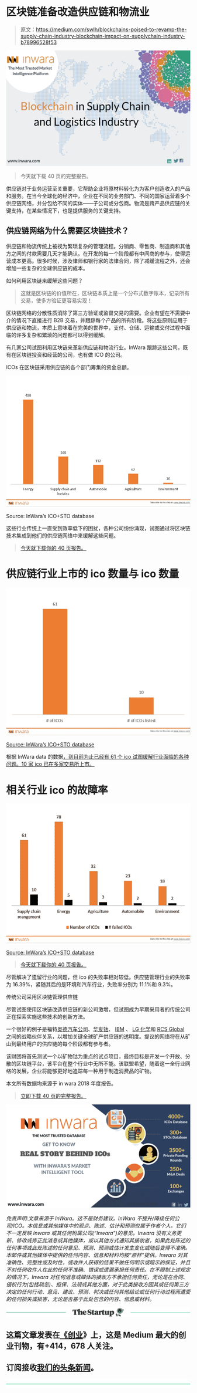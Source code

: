 # 区块链准备改造供应链和物流业

> 原文：<https://medium.com/swlh/blockchains-poised-to-revamp-the-supply-chain-industry-blockchain-impact-on-supplychain-industry-b78996528f53>

[![](img/639a91616284245ca4b7343258f089de.png)](http://www.inwara.com/?utm_source=supplychainstartup&utm_medium=supplychainstartup&utm_campaign=supplychainstartup)

> 今天就下载 40 页的完整报告。

供应链对于业务运营至关重要，它帮助企业将原材料转化为为客户创造收入的产品和服务。在当今全球化的经济中，企业在不同的业务部门、不同的国家运营着多个供应链网络，并分包给不同的实体——子公司或分包商。物流是跨产品供应链的关键支持，在某些情况下，也是提供服务的关键支持。

## 供应链网络为什么需要区块链技术？

供应链和物流传统上被视为繁琐复杂的管理流程。分销商、零售商、制造商和其他方之间的付款需要几天才能确认。在开发的每一个阶段都有中间商的参与，使得运营成本更高。很多时候，涉及律师和银行家的法律合同，除了减缓流程之外，还会增加一些复杂的全球供应链的成本。

如何利用区块链来缓解这些问题？

> 这就是区块链的价值所在，区块链本质上是一个分布式数字账本，记录所有交易，使多方验证更容易实现！

区块链网络的分散性质消除了第三方验证或监督交易的需要。企业有望在不需要中介的情况下直接进行 B2B 交易，并跟踪每个产品的所有阶段。将这些原则应用于供应链和物流，本质上意味着在完美的世界中，支付、仓储、运输或交付过程中面临的许多复杂和繁琐的问题都可以得到缓解。

有几家公司试图利用区块链来革新供应链和物流行业。InWara 跟踪这些公司，既有在区块链投资和经营的公司，也有做 ICO 的公司。

ICOs 在区块链采用供应链的各个部门筹集的资金总额。

[![](img/d0646f0470e174938c0b7f8bd88e806a.png)](http://www.inwara.com/?utm_source=supplychainstartup&utm_medium=supplychainstartup&utm_campaign=supplychainstartup)

Source: InWara’s ICO+STO database

这些行业传统上一直受到效率低下的困扰，各种公司纷纷涌现，试图通过将区块链技术集成到他们的供应链网络中来缓解这些问题。

> [今天就下载你的 40 页报告。](https://www.inwara.com/report/annual-report-2018?utm_source=supplychainstartup&utm_medium=supplychainstartup&utm_campaign=supplychainstartup)

# 供应链行业上市的 ico 数量与 ico 数量

![](img/f7cf523a2c0c178283e30b9fc22d303a.png)

[Source: InWara’s ICO+STO database](http://www.inwara.com/?utm_source=supplychainstartup&utm_medium=supplychainstartup&utm_campaign=supplychainstartup)

根据 InWara data 的数据[，到目前为止已经有 61 个 ico 试图缓解行业面临的各种问题。10 家 ico 已在多家交易所上市。](http://www.inwara.com/?utm_source=supplychainstartup&utm_medium=supplychainstartup&utm_campaign=supplychainstartup)

# 相关行业 ico 的故障率

![](img/fac9d6f0b0914f022eab715ee2f695e6.png)

[Source: InWara’s ICO+STO database](http://www.inwara.com/?utm_source=supplychainstartup&utm_medium=supplychainstartup&utm_campaign=supplychainstartup)

> [今天就下载你的 40 页报告。](https://www.inwara.com/report/annual-report-2018?utm_source=supplychainstartup&utm_medium=supplychainstartup&utm_campaign=supplychainstartup)

尽管解决了遗留行业的问题，但 ico 的失败率相对较低。供应链管理行业的失败率为 16.39%，紧随其后的是环境和汽车行业，失败率分别为 11.1%和 9.3%。

传统公司采用区块链管理供应链

尽管试图使用区块链改造供应链的新公司激增，但试图成为早期采用者的传统公司正在探索实施这些技术的创新方法。

一个很好的例子是福特[奥德汽车公司](https://www.ford.com/)、[华友钴](http://en.huayou.com/)、 [IBM](https://www.ibm.com/) 、 [LG 化学](http://www.lgchem.com/global/main)和 [RCS Global](http://www.rcsglobal.co.in/) 之间的战略伙伴关系，以增加关键全球矿产供应链的透明度。提议的网络将在从矿山到最终用户的供应链的每个阶段都有参与者。

该财团将首先测试一个以矿物钴为重点的试点项目，最终目标是开发一个开放、分散的区块链平台，该平台在整个行业中无所不能。该联盟希望，随着这一全行业网络的发展，企业将能够更好地追踪每一种用于制造消费品的矿物。

本文所有数据均来源于 in wara 2018 年度报告。

> [立即下载 40 页的完整报告。](https://www.inwara.com/report/annual-report-2018?utm_source=supplychainstartup&utm_medium=supplychainstartup&utm_campaign=supplychainstartup)

[![](img/8b9181928519a2101ce97912bc9a3876.png)](http://www.inwara.com/?utm_source=supplychainstartup&utm_medium=supplychainstartup&utm_campaign=supplychainstartup)

*免责声明:文章来源于 InWara。这不是财务建议。InWara 不提升/降级任何公司/ICO。本信息或其他媒体中的观点、陈述、估计和预测仅属于作者个人。它们不一定反映 Inwara 或其任何附属公司(“Inwara”)的意见。Inwara 没有义务更新、修改或修正此消息或其他媒体，或以其他方式通知其接收者，如果此处陈述的任何事项或此处陈述的任何意见、预测、预测或估计发生变化或随后变得不准确。本邮件或其他媒体中提供的任何内容、信息和材料均按“原样”提供。Inwara 对其准确性、完整性或及时性，或收件人获得的结果不做任何明示或暗示的保证，并且不对任何收件人在此的任何不准确、错误或遗漏承担任何责任。在不限制上述规定的情况下，Inwara 对任何消息或媒体的接收方不承担任何责任，无论是在合同、侵权行为(包括疏忽)、担保、法规或其他方面，对于此类接收方因其或任何第三方决定的任何行动、意见、建议、预测、判决或任何其他结论或任何行动过程而遭受的任何损失或损害，无论是否基于此处包含的内容、信息或材料。*

[![](img/308a8d84fb9b2fab43d66c117fcc4bb4.png)](https://medium.com/swlh)

## 这篇文章发表在[《创业](https://medium.com/swlh)》上，这是 Medium 最大的创业刊物，有+414，678 人关注。

## 订阅接收[我们的头条新闻](http://growthsupply.com/the-startup-newsletter/)。

[![](img/b0164736ea17a63403e660de5dedf91a.png)](https://medium.com/swlh)